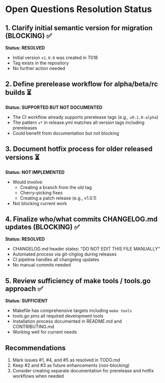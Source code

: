 # Open Questions Resolution Status

## 1. Clarify initial semantic version for migration (BLOCKING) ✅
**Status: RESOLVED**
- Initial version `v1.0.0` was created in T018
- Tag exists in the repository
- No further action needed

## 2. Define prerelease workflow for alpha/beta/rc builds ⏳
**Status: SUPPORTED BUT NOT DOCUMENTED**
- The CI workflow already supports prerelease tags (e.g., `v0.1.0-alpha`)
- The pattern `v*` in release.yml matches all version tags including prereleases
- Could benefit from documentation but not blocking

## 3. Document hotfix process for older released versions ⏳
**Status: NOT IMPLEMENTED**
- Would involve:
  - Creating a branch from the old tag
  - Cherry-picking fixes
  - Creating a patch release (e.g., v1.0.1)
- Not blocking current work

## 4. Finalize who/what commits CHANGELOG.md updates (BLOCKING) ✅
**Status: RESOLVED**
- CHANGELOG.md header states: "DO NOT EDIT THIS FILE MANUALLY"
- Automated process via git-chglog during releases
- CI pipeline handles all changelog updates
- No manual commits needed

## 5. Review sufficiency of make tools / tools.go approach ✅
**Status: SUFFICIENT**
- Makefile has comprehensive targets including `make tools`
- tools.go pins all required development tools
- Installation process documented in README.md and CONTRIBUTING.md
- Working well for current needs

## Recommendations

1. Mark issues #1, #4, and #5 as resolved in TODO.md
2. Keep #2 and #3 as future enhancements (non-blocking)
3. Consider creating separate documentation for prerelease and hotfix workflows when needed